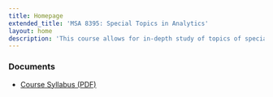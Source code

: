 ```yaml
---
title: Homepage
extended_title: 'MSA 8395: Special Topics in Analytics'
layout: home
description: 'This course allows for in-depth study of topics of special current significance in analytics. This semester the course covers three areas: Big-data Processing with Apache Spark, Computer Vision and Image Processing, and Agentic AI. Participants will develop a project for each of the topics. In addition, the course covers development and deployment of data science solutions.'
---
```


<!-- This hands-on course focusses on developing generative AI applications. It covers large language models, prompt engineering, and fine-tuning frameworks. Students will explore retrieval-augmented generation, document processing, and vector databases. The course also delves into the architecture and deployment of agentic AI applications, image generation, and safeguarding AI systems. Through class activities, students will apply these concepts to real-world scenarios, ensuring a comprehensive understanding of generative AI’s business applications. -->



### Documents
- [Course Syllabus (PDF)](files/syllabus.pdf)

<!-- <a href="files/syllabus.pdf" download class="download-link">
    <svg class="download-icon" xmlns="http://www.w3.org/2000/svg" viewBox="0 0 24 24" width="24" height="24">
        <path d="M12 16l-4-4h3V4h2v8h3l-4 4zm9-13H3c-1.1 0-2 .9-2 2v14c0 1.1.9 2 2 2h18c1.1 0 2-.9 2-2V5c0-1.1-.9-2-2-2zm0 16H3V5h18v14z"/>
    </svg>
    Course Syllabus (PDF)
</a> -->


